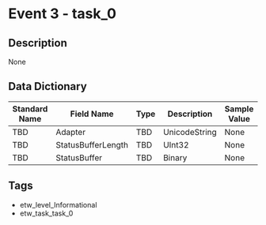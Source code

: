 # Event 3 - task_0

## Description
None

## Data Dictionary
|Standard Name|Field Name|Type|Description|Sample Value|
|---|---|---|---|---|
|TBD|Adapter|TBD|UnicodeString|None|None|
|TBD|StatusBufferLength|TBD|UInt32|None|None|
|TBD|StatusBuffer|TBD|Binary|None|None|

## Tags
* etw_level_Informational
* etw_task_task_0